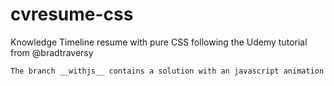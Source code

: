 # cvresume-css
Knowledge Timeline resume with pure CSS following the Udemy tutorial from @bradtraversy

```
The branch __withjs__ contains a solution with an javascript animation
```
